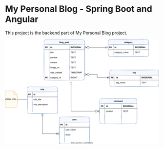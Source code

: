# My Personal Blog - Spring Boot and Angular
This project is the backend part of My Personal Blog project.

![Diagram](./src/blog%20database%20design.drawio.svg)

